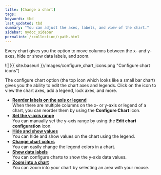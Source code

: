 ```yaml
---
title: [Change a chart]
tags:
keywords: tbd
last_updated: tbd
summary: "You can adjust the axes, labels, and view of the chart."
sidebar: mydoc_sidebar
permalink: /:collection/:path.html
---
```

Every chart gives you the option to move columns between the x- and y-axes, hide or show data labels, and zoom.

 ![]({{ site.baseurl }}/images/configure_chart_icons.png "Configure chart icons")

The configure chart option (the top icon which looks like a small bar chart) gives you the ability to edit the chart axes and legends. Click on the icon to view the chart axes, add a legend, lock axes, and more.

-   **[Reorder labels on the axis or legend](/end-user/search/reorder-values-on-the-x-axis.html)**  
When there are multiple columns on the x- or y-axis or legend of a chart, you can reorder them by using the **Configure Chart** icon.
-   **[Set the y-axis range](/end-user/search/set-the-y-axis-scale.html)**  
You can manually set the y-axis range by using the **Edit chart configuration** icon.
-   **[Hide and show values](/end-user/search/hide-and-show-values.html)**  
You can hide and show values on the chart using the legend.
-   **[Change chart colors](/end-user/search/change-chart-colors.html)**  
You can easily change the legend colors in a chart.
-   **[Show data labels](/end-user/search/show-data-labels.html)**  
You can configure charts to show the y-axis data values.
-   **[Zoom into a chart](/end-user/search/zoom-into-a-chart.html)**  
You can zoom into your chart by selecting an area with your mouse.
